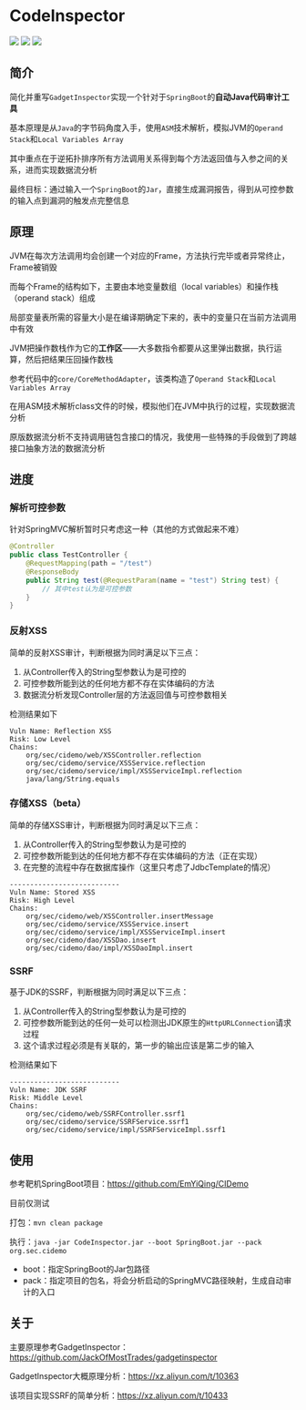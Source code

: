 # CodeInspector

![](https://img.shields.io/badge/build-passing-brightgreen)
![](https://img.shields.io/badge/ASM-9.0-blue)
![](https://img.shields.io/badge/Java-8-red)

## 简介

简化并重写`GadgetInspector`实现一个针对于`SpringBoot`的**自动Java代码审计工具**

基本原理是从`Java`的字节码角度入手，使用`ASM`技术解析，模拟JVM的`Operand Stack`和`Local Variables Array`

其中重点在于逆拓扑排序所有方法调用关系得到每个方法返回值与入参之间的关系，进而实现数据流分析

最终目标：通过输入一个`SpringBoot`的`Jar`，直接生成漏洞报告，得到从可控参数的输入点到漏洞的触发点完整信息

## 原理

JVM在每次方法调用均会创建一个对应的Frame，方法执行完毕或者异常终止，Frame被销毁

而每个Frame的结构如下，主要由本地变量数组（local variables）和操作栈（operand stack）组成

局部变量表所需的容量大小是在编译期确定下来的，表中的变量只在当前方法调用中有效

JVM把操作数栈作为它的**工作区**——大多数指令都要从这里弹出数据，执行运算，然后把结果压回操作数栈

参考代码中的`core/CoreMethodAdapter`，该类构造了`Operand Stack`和`Local Variables Array`

在用ASM技术解析class文件的时候，模拟他们在JVM中执行的过程，实现数据流分析

原版数据流分析不支持调用链包含接口的情况，我使用一些特殊的手段做到了跨越接口抽象方法的数据流分析

## 进度

### 解析可控参数

针对SpringMVC解析暂时只考虑这一种（其他的方式做起来不难）

```java
@Controller
public class TestController {
    @RequestMapping(path = "/test")
    @ResponseBody
    public String test(@RequestParam(name = "test") String test) {
        // 其中test认为是可控参数
    }
}
```

### 反射XSS

简单的反射XSS审计，判断根据为同时满足以下三点：

1. 从Controller传入的String型参数认为是可控的
2. 可控参数所能到达的任何地方都不存在实体编码的方法
3. 数据流分析发现Controller层的方法返回值与可控参数相关

检测结果如下

```text
Vuln Name: Reflection XSS
Risk: Low Level
Chains: 
	org/sec/cidemo/web/XSSController.reflection
	org/sec/cidemo/service/XSSService.reflection
	org/sec/cidemo/service/impl/XSSServiceImpl.reflection
	java/lang/String.equals
```

### 存储XSS（beta）

简单的存储XSS审计，判断根据为同时满足以下三点：

1. 从Controller传入的String型参数认为是可控的
2. 可控参数所能到达的任何地方都不存在实体编码的方法（正在实现）
3. 在完整的流程中存在数据库操作（这里只考虑了JdbcTemplate的情况）

```text
---------------------------
Vuln Name: Stored XSS
Risk: High Level
Chains: 
	org/sec/cidemo/web/XSSController.insertMessage
	org/sec/cidemo/service/XSSService.insert
	org/sec/cidemo/service/impl/XSSServiceImpl.insert
	org/sec/cidemo/dao/XSSDao.insert
	org/sec/cidemo/dao/impl/XSSDaoImpl.insert
```

### SSRF

基于JDK的SSRF，判断根据为同时满足以下三点：

1. 从Controller传入的String型参数认为是可控的
2. 可控参数所能到达的任何一处可以检测出JDK原生的`HttpURLConnection`请求过程
3. 这个请求过程必须是有关联的，第一步的输出应该是第二步的输入

检测结果如下

```text
---------------------------
Vuln Name: JDK SSRF
Risk: Middle Level
Chains: 
	org/sec/cidemo/web/SSRFController.ssrf1
	org/sec/cidemo/service/SSRFService.ssrf1
	org/sec/cidemo/service/impl/SSRFServiceImpl.ssrf1
```

## 使用

参考靶机SpringBoot项目：https://github.com/EmYiQing/CIDemo

目前仅测试

打包：`mvn clean package`

执行：`java -jar CodeInspector.jar --boot SpringBoot.jar --pack org.sec.cidemo`

- boot：指定SpringBoot的Jar包路径
- pack：指定项目的包名，将会分析启动的SpringMVC路径映射，生成自动审计的入口

## 关于

主要原理参考GadgetInspector： https://github.com/JackOfMostTrades/gadgetinspector

GadgetInspector大概原理分析：https://xz.aliyun.com/t/10363

该项目实现SSRF的简单分析：https://xz.aliyun.com/t/10433


